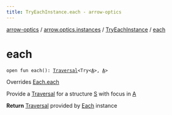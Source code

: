 ```yaml
---
title: TryEachInstance.each - arrow-optics
---
```


[arrow-optics](../../index.html) / [arrow.optics.instances](../index.html) / [TryEachInstance](index.html) / [each](./each.html)

# each

`open fun each(): `[`Traversal`](../../arrow.optics/-traversal.html)`<Try<`[`A`](index.html#A)`>, `[`A`](index.html#A)`>`

Overrides [Each.each](../../arrow.optics.typeclasses/-each/each.html)

Provide a [Traversal](../../arrow.optics/-traversal.html) for a structure [S](../../arrow.optics.typeclasses/-each/index.html#S) with focus in [A](../../arrow.optics.typeclasses/-each/index.html#A)

**Return**
[Traversal](../../arrow.optics/-traversal.html) provided by [Each](../../arrow.optics.typeclasses/-each/index.html) instance

